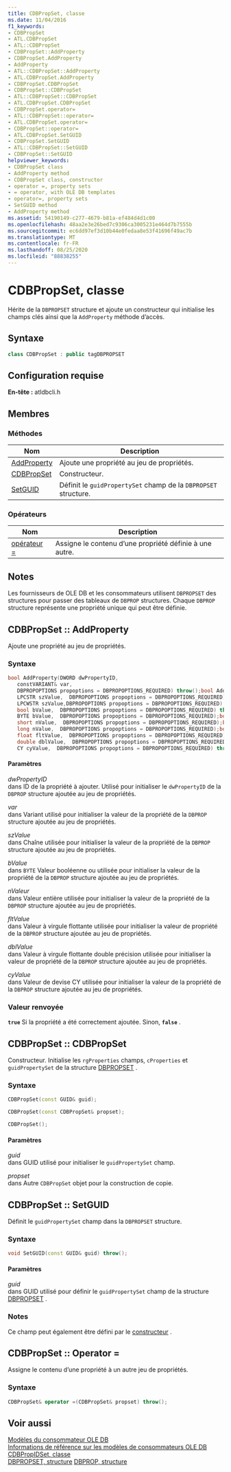 ```yaml
---
title: CDBPropSet, classe
ms.date: 11/04/2016
f1_keywords:
- CDBPropSet
- ATL.CDBPropSet
- ATL::CDBPropSet
- CDBPropSet::AddProperty
- CDBPropSet.AddProperty
- AddProperty
- ATL::CDBPropSet::AddProperty
- ATL.CDBPropSet.AddProperty
- CDBPropSet.CDBPropSet
- CDBPropSet::CDBPropSet
- ATL::CDBPropSet::CDBPropSet
- ATL.CDBPropSet.CDBPropSet
- CDBPropSet.operator=
- ATL::CDBPropSet::operator=
- ATL.CDBPropSet.operator=
- CDBPropSet::operator=
- ATL.CDBPropSet.SetGUID
- CDBPropSet.SetGUID
- ATL::CDBPropSet::SetGUID
- CDBPropSet::SetGUID
helpviewer_keywords:
- CDBPropSet class
- AddProperty method
- CDBPropSet class, constructor
- operator =, property sets
- = operator, with OLE DB templates
- operator=, property sets
- SetGUID method
- AddProperty method
ms.assetid: 54190149-c277-4679-b81a-ef484d4d1c00
ms.openlocfilehash: 48aa2e3e26bed7c9306ca3005231e464d7b7555b
ms.sourcegitcommit: ec6dd97ef3d10b44e0fedaa8e53f41696f49ac7b
ms.translationtype: MT
ms.contentlocale: fr-FR
ms.lasthandoff: 08/25/2020
ms.locfileid: "88838255"
---
```

# <a name="cdbpropset-class"></a>CDBPropSet, classe

Hérite de la `DBPROPSET` structure et ajoute un constructeur qui initialise les champs clés ainsi que la `AddProperty` méthode d’accès.

## <a name="syntax"></a>Syntaxe

```cpp
class CDBPropSet : public tagDBPROPSET
```

## <a name="requirements"></a>Configuration requise

**En-tête :** atldbcli.h

## <a name="members"></a>Membres

### <a name="methods"></a>Méthodes

| Nom | Description |
|-|-|
|[AddProperty](#addproperty)|Ajoute une propriété au jeu de propriétés.|
|[CDBPropSet](#cdbpropset)|Constructeur.|
|[SetGUID](#setguid)|Définit le `guidPropertySet` champ de la `DBPROPSET` structure.|

### <a name="operators"></a>Opérateurs

| Nom | Description |
|-|-|
|[opérateur =](#op_equal)|Assigne le contenu d’une propriété définie à une autre.|

## <a name="remarks"></a>Notes

Les fournisseurs de OLE DB et les consommateurs utilisent `DBPROPSET` des structures pour passer des tableaux de `DBPROP` structures. Chaque `DBPROP` structure représente une propriété unique qui peut être définie.

## <a name="cdbpropsetaddproperty"></a><a name="addproperty"></a> CDBPropSet :: AddProperty

Ajoute une propriété au jeu de propriétés.

### <a name="syntax"></a>Syntaxe

```cpp
bool AddProperty(DWORD dwPropertyID,
   constVARIANT& var,
   DBPROPOPTIONS propoptions = DBPROPOPTIONS_REQUIRED) throw();bool AddProperty(DWORD dwPropertyID,
   LPCSTR szValue,  DBPROPOPTIONS propoptions = DBPROPOPTIONS_REQUIRED) throw();bool AddProperty(DWORD dwPropertyID,
   LPCWSTR szValue,DBPROPOPTIONS propoptions = DBPROPOPTIONS_REQUIRED) throw();bool AddProperty(DWORD dwPropertyID,
   bool bValue,  DBPROPOPTIONS propoptions = DBPROPOPTIONS_REQUIRED) throw();bool AddProperty(DWORD dwPropertyID,
   BYTE bValue,  DBPROPOPTIONS propoptions = DBPROPOPTIONS_REQUIRED);bool AddProperty(DWORD dwPropertyID,
   short nValue,  DBPROPOPTIONS propoptions = DBPROPOPTIONS_REQUIRED);bool AddProperty(DWORD dwPropertyID,
   long nValue,  DBPROPOPTIONS propoptions = DBPROPOPTIONS_REQUIRED);bool AddProperty(DWORD dwPropertyID,
   float fltValue,  DBPROPOPTIONS propoptions = DBPROPOPTIONS_REQUIRED);bool AddProperty(DWORD dwPropertyID,
   double dblValue,  DBPROPOPTIONS propoptions = DBPROPOPTIONS_REQUIRED) throw();bool AddProperty(DWORD dwPropertyID,
   CY cyValue,  DBPROPOPTIONS propoptions = DBPROPOPTIONS_REQUIRED) throw();
```

#### <a name="parameters"></a>Paramètres

*dwPropertyID*<br/>
dans ID de la propriété à ajouter. Utilisé pour initialiser le `dwPropertyID` de la `DBPROP` structure ajoutée au jeu de propriétés.

*var*<br/>
dans Variant utilisé pour initialiser la valeur de la propriété de la `DBPROP` structure ajoutée au jeu de propriétés.

*szValue*<br/>
dans Chaîne utilisée pour initialiser la valeur de la propriété de la `DBPROP` structure ajoutée au jeu de propriétés.

*bValue*<br/>
dans `BYTE` Valeur booléenne ou utilisée pour initialiser la valeur de la propriété de la `DBPROP` structure ajoutée au jeu de propriétés.

*nValeur*<br/>
dans Valeur entière utilisée pour initialiser la valeur de la propriété de la `DBPROP` structure ajoutée au jeu de propriétés.

*fltValue*<br/>
dans Valeur à virgule flottante utilisée pour initialiser la valeur de propriété de la `DBPROP` structure ajoutée au jeu de propriétés.

*dblValue*<br/>
dans Valeur à virgule flottante double précision utilisée pour initialiser la valeur de propriété de la `DBPROP` structure ajoutée au jeu de propriétés.

*cyValue*<br/>
dans Valeur de devise CY utilisée pour initialiser la valeur de la propriété de la `DBPROP` structure ajoutée au jeu de propriétés.

### <a name="return-value"></a>Valeur renvoyée

**`true`** Si la propriété a été correctement ajoutée. Sinon, **`false`** .

## <a name="cdbpropsetcdbpropset"></a><a name="cdbpropset"></a> CDBPropSet :: CDBPropSet

Constructeur. Initialise les `rgProperties` champs, `cProperties` et `guidPropertySet` de la structure [DBPROPSET](/previous-versions/windows/desktop/ms714367(v=vs.85)) .

### <a name="syntax"></a>Syntaxe

```cpp
CDBPropSet(const GUID& guid);

CDBPropSet(const CDBPropSet& propset);

CDBPropSet();
```

#### <a name="parameters"></a>Paramètres

*guid*<br/>
dans GUID utilisé pour initialiser le `guidPropertySet` champ.

*propset*<br/>
dans Autre `CDBPropSet` objet pour la construction de copie.

## <a name="cdbpropsetsetguid"></a><a name="setguid"></a> CDBPropSet :: SetGUID

Définit le `guidPropertySet` champ dans la `DBPROPSET` structure.

### <a name="syntax"></a>Syntaxe

```cpp
void SetGUID(const GUID& guid) throw();
```

#### <a name="parameters"></a>Paramètres

*guid*<br/>
dans GUID utilisé pour définir le `guidPropertySet` champ de la structure [DBPROPSET](/previous-versions/windows/desktop/ms714367(v=vs.85)) .

### <a name="remarks"></a>Notes

Ce champ peut également être défini par le [constructeur](../../data/oledb/cdbpropset-cdbpropset.md) .

## <a name="cdbpropsetoperator-"></a><a name="op_equal"></a> CDBPropSet :: Operator =

Assigne le contenu d’une propriété à un autre jeu de propriétés.

### <a name="syntax"></a>Syntaxe

```cpp
CDBPropSet& operator =(CDBPropSet& propset) throw();
```

## <a name="see-also"></a>Voir aussi

[Modèles du consommateur OLE DB](../../data/oledb/ole-db-consumer-templates-cpp.md)<br/>
[Informations de référence sur les modèles de consommateurs OLE DB](../../data/oledb/ole-db-consumer-templates-reference.md)<br/>
[CDBPropIDSet, classe](../../data/oledb/cdbpropidset-class.md)<br/>
[DBPROPSET, structure](/previous-versions/windows/desktop/ms714367(v=vs.85)) 
 [DBPROP, structure](/previous-versions/windows/desktop/ms717970(v=vs.85))
